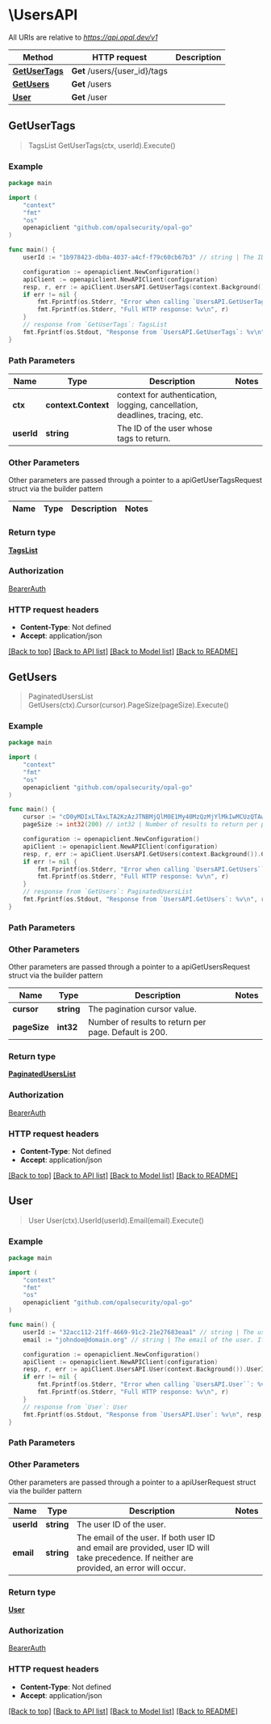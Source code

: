 # \UsersAPI

All URIs are relative to *https://api.opal.dev/v1*

Method | HTTP request | Description
------------- | ------------- | -------------
[**GetUserTags**](UsersAPI.md#GetUserTags) | **Get** /users/{user_id}/tags | 
[**GetUsers**](UsersAPI.md#GetUsers) | **Get** /users | 
[**User**](UsersAPI.md#User) | **Get** /user | 



## GetUserTags

> TagsList GetUserTags(ctx, userId).Execute()





### Example

```go
package main

import (
	"context"
	"fmt"
	"os"
	openapiclient "github.com/opalsecurity/opal-go"
)

func main() {
	userId := "1b978423-db0a-4037-a4cf-f79c60cb67b3" // string | The ID of the user whose tags to return.

	configuration := openapiclient.NewConfiguration()
	apiClient := openapiclient.NewAPIClient(configuration)
	resp, r, err := apiClient.UsersAPI.GetUserTags(context.Background(), userId).Execute()
	if err != nil {
		fmt.Fprintf(os.Stderr, "Error when calling `UsersAPI.GetUserTags``: %v\n", err)
		fmt.Fprintf(os.Stderr, "Full HTTP response: %v\n", r)
	}
	// response from `GetUserTags`: TagsList
	fmt.Fprintf(os.Stdout, "Response from `UsersAPI.GetUserTags`: %v\n", resp)
}
```

### Path Parameters


Name | Type | Description  | Notes
------------- | ------------- | ------------- | -------------
**ctx** | **context.Context** | context for authentication, logging, cancellation, deadlines, tracing, etc.
**userId** | **string** | The ID of the user whose tags to return. | 

### Other Parameters

Other parameters are passed through a pointer to a apiGetUserTagsRequest struct via the builder pattern


Name | Type | Description  | Notes
------------- | ------------- | ------------- | -------------


### Return type

[**TagsList**](TagsList.md)

### Authorization

[BearerAuth](../README.md#BearerAuth)

### HTTP request headers

- **Content-Type**: Not defined
- **Accept**: application/json

[[Back to top]](#) [[Back to API list]](../README.md#documentation-for-api-endpoints)
[[Back to Model list]](../README.md#documentation-for-models)
[[Back to README]](../README.md)


## GetUsers

> PaginatedUsersList GetUsers(ctx).Cursor(cursor).PageSize(pageSize).Execute()





### Example

```go
package main

import (
	"context"
	"fmt"
	"os"
	openapiclient "github.com/opalsecurity/opal-go"
)

func main() {
	cursor := "cD0yMDIxLTAxLTA2KzAzJTNBMjQlM0E1My40MzQzMjYlMkIwMCUzQTAw" // string | The pagination cursor value. (optional)
	pageSize := int32(200) // int32 | Number of results to return per page. Default is 200. (optional)

	configuration := openapiclient.NewConfiguration()
	apiClient := openapiclient.NewAPIClient(configuration)
	resp, r, err := apiClient.UsersAPI.GetUsers(context.Background()).Cursor(cursor).PageSize(pageSize).Execute()
	if err != nil {
		fmt.Fprintf(os.Stderr, "Error when calling `UsersAPI.GetUsers``: %v\n", err)
		fmt.Fprintf(os.Stderr, "Full HTTP response: %v\n", r)
	}
	// response from `GetUsers`: PaginatedUsersList
	fmt.Fprintf(os.Stdout, "Response from `UsersAPI.GetUsers`: %v\n", resp)
}
```

### Path Parameters



### Other Parameters

Other parameters are passed through a pointer to a apiGetUsersRequest struct via the builder pattern


Name | Type | Description  | Notes
------------- | ------------- | ------------- | -------------
 **cursor** | **string** | The pagination cursor value. | 
 **pageSize** | **int32** | Number of results to return per page. Default is 200. | 

### Return type

[**PaginatedUsersList**](PaginatedUsersList.md)

### Authorization

[BearerAuth](../README.md#BearerAuth)

### HTTP request headers

- **Content-Type**: Not defined
- **Accept**: application/json

[[Back to top]](#) [[Back to API list]](../README.md#documentation-for-api-endpoints)
[[Back to Model list]](../README.md#documentation-for-models)
[[Back to README]](../README.md)


## User

> User User(ctx).UserId(userId).Email(email).Execute()





### Example

```go
package main

import (
	"context"
	"fmt"
	"os"
	openapiclient "github.com/opalsecurity/opal-go"
)

func main() {
	userId := "32acc112-21ff-4669-91c2-21e27683eaa1" // string | The user ID of the user. (optional)
	email := "johndoe@domain.org" // string | The email of the user. If both user ID and email are provided, user ID will take precedence. If neither are provided, an error will occur. (optional)

	configuration := openapiclient.NewConfiguration()
	apiClient := openapiclient.NewAPIClient(configuration)
	resp, r, err := apiClient.UsersAPI.User(context.Background()).UserId(userId).Email(email).Execute()
	if err != nil {
		fmt.Fprintf(os.Stderr, "Error when calling `UsersAPI.User``: %v\n", err)
		fmt.Fprintf(os.Stderr, "Full HTTP response: %v\n", r)
	}
	// response from `User`: User
	fmt.Fprintf(os.Stdout, "Response from `UsersAPI.User`: %v\n", resp)
}
```

### Path Parameters



### Other Parameters

Other parameters are passed through a pointer to a apiUserRequest struct via the builder pattern


Name | Type | Description  | Notes
------------- | ------------- | ------------- | -------------
 **userId** | **string** | The user ID of the user. | 
 **email** | **string** | The email of the user. If both user ID and email are provided, user ID will take precedence. If neither are provided, an error will occur. | 

### Return type

[**User**](User.md)

### Authorization

[BearerAuth](../README.md#BearerAuth)

### HTTP request headers

- **Content-Type**: Not defined
- **Accept**: application/json

[[Back to top]](#) [[Back to API list]](../README.md#documentation-for-api-endpoints)
[[Back to Model list]](../README.md#documentation-for-models)
[[Back to README]](../README.md)

